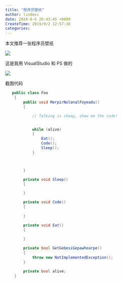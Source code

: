 ```yaml
---
title: "程序员壁纸"
author: lindexi
date: 2024-8-6 20:43:45 +0800
CreateTime: 2019/9/2 12:57:38
categories: 
---
```


本文推荐一张程序员壁纸

<!--more-->


<!-- CreateTime:2019/9/2 12:57:38 -->

<!-- csdn -->

![](http://cdn.lindexi.site/MersereHeahiSuta.png)

这是我用 VisualStudio 和 PS 做的

![](http://cdn.lindexi.site/lindexi%2F20187496559467.jpg)

截图代码

```csharp
   public class Foo
    {
        public void MerpirNulonalFoyeadu()
        {

            // Talking is cheap, show me the code!


            while (alive)
            {
                Eat();
                Code();
                Sleep();
            }



        }

        private void Sleep()
        {

        }

        private void Code()
        {
            
        }

        private void Eat()
        {
            
        }

        private bool GetGebesiGepawhearpe()
        {
            throw new NotImplementedException();
        }

        private bool alive;
    }
```

